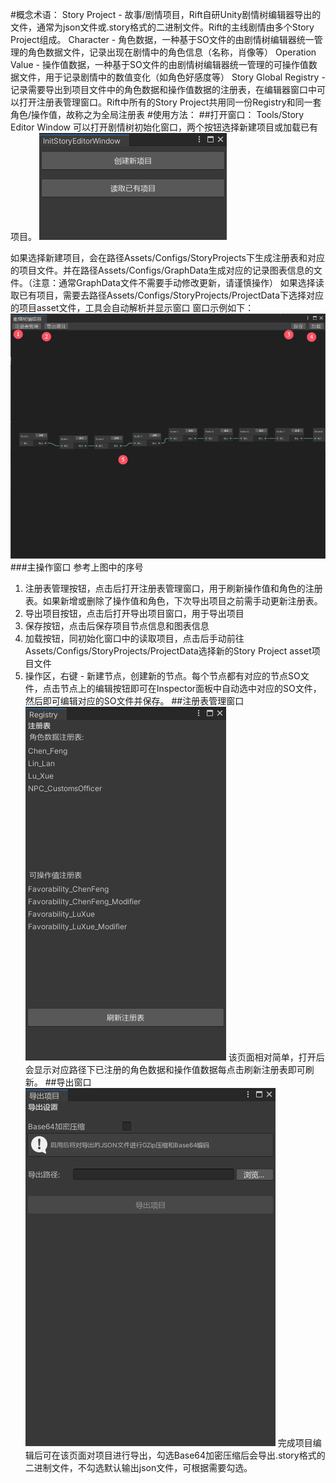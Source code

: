 #概念术语：
Story Project - 故事/剧情项目，Rift自研Unity剧情树编辑器导出的文件，通常为json文件或.story格式的二进制文件。Rift的主线剧情由多个Story Project组成。
Character - 角色数据，一种基于SO文件的由剧情树编辑器统一管理的角色数据文件，记录出现在剧情中的角色信息（名称，肖像等）
Operation Value - 操作值数据，一种基于SO文件的由剧情树编辑器统一管理的可操作值数据文件，用于记录剧情中的数值变化（如角色好感度等）
Story Global Registry - 记录需要导出到项目文件中的角色数据和操作值数据的注册表，在编辑器窗口中可以打开注册表管理窗口。Rift中所有的Story Project共用同一份Registry和同一套角色/操作值，故称之为全局注册表
#使用方法：
##打开窗口：
Tools/Story Editor Window 可以打开剧情树初始化窗口，两个按钮选择新建项目或加载已有项目。
![初始化窗口图片](./images/initialWindow.PNG "初始化窗口")

如果选择新建项目，会在路径Assets/Configs/StoryProjects下生成注册表和对应的项目文件。并在路径Assets/Configs/GraphData生成对应的记录图表信息的文件。（注意：通常GraphData文件不需要手动修改更新，请谨慎操作）
如果选择读取已有项目，需要去路径Assets/Configs/StoryProjects/ProjectData下选择对应的项目asset文件，工具会自动解析并显示窗口
窗口示例如下：
![主窗口](./images/MainWindow.PNG "主窗口")
###主操作窗口
参考上图中的序号
1. 注册表管理按钮，点击后打开注册表管理窗口，用于刷新操作值和角色的注册表。如果新增或删除了操作值和角色，下次导出项目之前需手动更新注册表。
2. 导出项目按钮，点击后打开导出项目窗口，用于导出项目
3. 保存按钮，点击后保存项目节点信息和图表信息
4. 加载按钮，同初始化窗口中的读取项目，点击后手动前往Assets/Configs/StoryProjects/ProjectData选择新的Story Project asset项目文件
5. 操作区，右键 - 新建节点，创建新的节点。每个节点都有对应的节点SO文件，点击节点上的编辑按钮即可在Inspector面板中自动选中对应的SO文件，然后即可编辑对应的SO文件并保存。
##注册表管理窗口
![注册表窗口](./images/RegistryWindow.PNG "导出窗口")
该页面相对简单，打开后会显示对应路径下已注册的角色数据和操作值数据每点击刷新注册表即可刷新。
##导出窗口
![导出窗口](./images/ExportWindow.png "导出窗口")
完成项目编辑后可在该页面对项目进行导出，勾选Base64加密压缩后会导出.story格式的二进制文件，不勾选默认输出json文件，可根据需要勾选。
